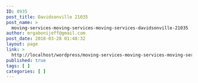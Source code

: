 ```yaml
---
ID: 8935
post_title: Davidsonville 21035
post_name: >
  moving-services-moving-services-moving-services-davidsonville-21035
author: mrgabonijeff@gmail.com
post_date: 2018-03-28 01:48:32
layout: page
link: >
  http://localhost/wordpress/moving-services-moving-services-moving-services-davidsonville-21035/
published: true
tags: [ ]
categories: [ ]
---
```

